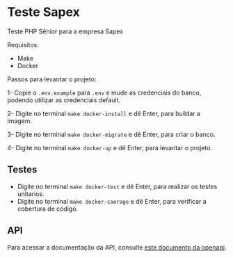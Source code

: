 Teste Sapex
==========

Teste PHP Sênior para a empresa Sapex

Requisitos:

- Make
- Docker

Passos para levantar o projeto:

1- Copie o ```.env.example``` para ```.env``` e mude as credenciais do banco, podendo utilizar as credenciais default.

2- Digite no terminal ```make docker-install``` e dê Enter, para buildar a imagem.

3- Digite no terminal ```make docker-migrate``` e dê Enter, para criar o banco.

4- Digite no terminal ```make docker-up``` e dê Enter, para levantar o projeto.

Testes
------

- Digite no terminal ```make docker-test``` e dê Enter, para realizar os testes unitarios.
- Digite no terminal ```make docker-coerage``` e dê Enter, para verificar a cobertura de código.

API
---

Para acessar a documentação da API, consulte [este documento da openapi](docs/api.json).
